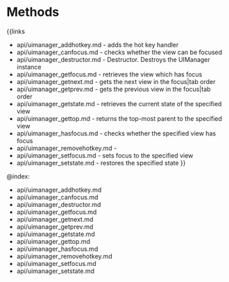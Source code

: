 
Methods
=======

{{links
- api/uimanager_addhotkey.md - adds the hot key handler
- api/uimanager_canfocus.md - checks whether the view can be focused
- api/uimanager_destructor.md - Destructor. Destroys the UIManager instance
- api/uimanager_getfocus.md - retrieves the  view which has focus
- api/uimanager_getnext.md - gets the next view in the focus|tab order
- api/uimanager_getprev.md - gets the previous view in the focus|tab order
- api/uimanager_getstate.md - retrieves the current state of the specified view
- api/uimanager_gettop.md - returns the top-most parent to the specified view
- api/uimanager_hasfocus.md - checks whether the specified view has focus
- api/uimanager_removehotkey.md - 
- api/uimanager_setfocus.md - sets focus to the specified view
- api/uimanager_setstate.md - restores the specified state
}}

@index:
- api/uimanager_addhotkey.md
- api/uimanager_canfocus.md
- api/uimanager_destructor.md
- api/uimanager_getfocus.md
- api/uimanager_getnext.md
- api/uimanager_getprev.md
- api/uimanager_getstate.md
- api/uimanager_gettop.md
- api/uimanager_hasfocus.md
- api/uimanager_removehotkey.md
- api/uimanager_setfocus.md
- api/uimanager_setstate.md


